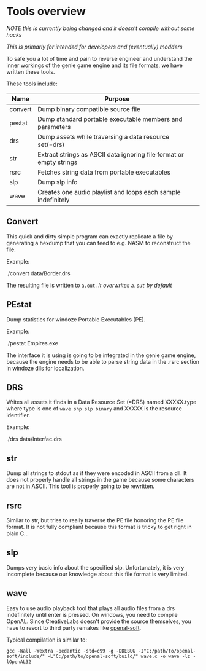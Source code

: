 # Tools overview

*NOTE this is currently being changed and it doesn't compile without some hacks*

*This is primarly for intended for developers and (eventually) modders*

To safe you a lot of time and pain to reverse engineer and understand the inner
workings of the genie game engine and its file formats, we have written these
tools.

These tools include:

Name    | Purpose
--------|-------------------------------------------------------------------
convert | Dump binary compatible source file
pestat  | Dump standard portable executable members and parameters
drs     | Dump assets while traversing a data resource set(=drs)
str     | Extract strings as ASCII data ignoring file format or empty strings
rsrc    | Fetches string data from portable executables
slp     | Dump slp info
wave    | Creates one audio playlist and loops each sample indefinitely

## Convert

This quick and dirty simple program can exactly replicate a file by generating a
hexdump that you can feed to e.g. NASM to reconstruct the file.

Example:

  ./convert data/Border.drs

The resulting file is written to ``a.out``. *It overwrites ``a.out`` by default*

## PEstat

Dump statistics for windoze Portable Executables (PE).

Example:

  ./pestat Empires.exe

The interface it is using is going to be integrated in the genie game engine,
because the engine needs to be able to parse string data in the .rsrc section in
windoze dlls for localization.

## DRS

Writes all assets it finds in a Data Resource Set (=DRS) named XXXXX.type where
type is one of ``wave shp slp binary`` and XXXXX is the resource identifier.

Example:

  ./drs data/Interfac.drs

## str

Dump all strings to stdout as if they were encoded in ASCII from a dll. It does
not properly handle all strings in the game because some characters are not in
ASCII. This tool is properly going to be rewritten.

## rsrc

Similar to str, but tries to really traverse the PE file honoring the PE file
format. It is not fully compliant because this format is tricky to get right in
plain C...

## slp

Dumps very basic info about the specified slp. Unfortunately, it is very
incomplete because our knowledge about this file format is very limited.

## wave

Easy to use audio playback tool that plays all audio files from a drs
indefinitely until enter is pressed. On windows, you need to compile OpenAL.
Since CreativeLabs doesn't provide the source themselves, you have to resort to
third party remakes like
[openal-soft](https://github.com/kcat/openal-soft/releases).

Typical compilation is similar to:

```
gcc -Wall -Wextra -pedantic -std=c99 -g -DDEBUG -I"C:/path/to/openal-soft/include/" -L"C:/path/to/openal-soft/build/" wave.c -o wave -lz -lOpenAL32
```
